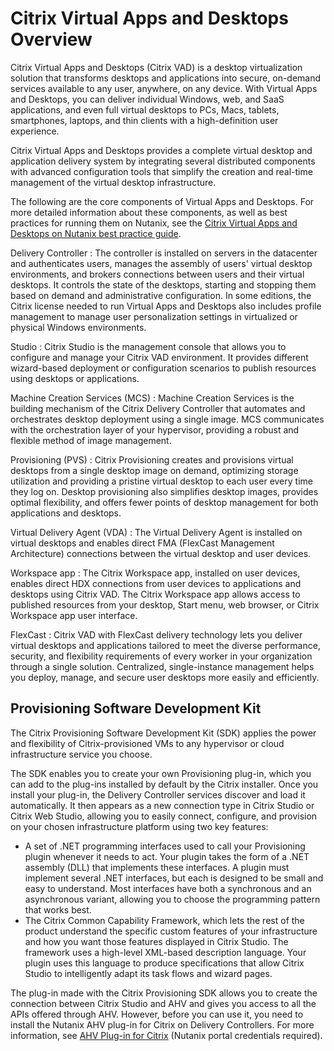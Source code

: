 # Citrix Virtual Apps and Desktops Overview

Citrix Virtual Apps and Desktops (Citrix VAD) is a desktop virtualization solution that transforms desktops and applications into secure, on-demand services available to any user, anywhere, on any device. With Virtual Apps and Desktops, you can deliver individual Windows, web, and SaaS applications, and even full virtual desktops to PCs, Macs, tablets, smartphones, laptops, and thin clients with a high-definition user experience.

Citrix Virtual Apps and Desktops provides a complete virtual desktop and application delivery system by integrating several distributed components with advanced configuration tools that simplify the creation and real-time management of the virtual desktop infrastructure.

The following are the core components of Virtual Apps and Desktops. For more detailed information about these components, as well as best practices for running them on Nutanix, see the [Citrix Virtual Apps and Desktops on Nutanix best practice guide](https://portal.nutanix.com/page/documents/solutions/details?targetId=BP-2079-Citrix-Virtual-Apps-and-Desktops:BP-2079-Citrix-Virtual-Apps-and-Desktops).

Delivery Controller
: The controller is installed on servers in the datacenter and authenticates users, manages the assembly of users' virtual desktop environments, and brokers connections between users and their virtual desktops. It controls the state of the desktops, starting and stopping them based on demand and administrative configuration. In some editions, the Citrix license needed to run Virtual Apps and Desktops also includes profile management to manage user personalization settings in virtualized or physical Windows environments.

Studio
: Citrix Studio is the management console that allows you to configure and manage your Citrix VAD environment. It provides different wizard-based deployment or configuration scenarios to publish resources using desktops or applications.

Machine Creation Services (MCS)
: Machine Creation Services is the building mechanism of the Citrix Delivery Controller that automates and orchestrates desktop deployment using a single image. MCS communicates with the orchestration layer of your hypervisor, providing a robust and flexible method of image management.

Provisioning (PVS)
: Citrix Provisioning creates and provisions virtual desktops from a single desktop image on demand, optimizing storage utilization and providing a pristine virtual desktop to each user every time they log on. Desktop provisioning also simplifies desktop images, provides optimal flexibility, and offers fewer points of desktop management for both applications and desktops.

Virtual Delivery Agent (VDA)
: The Virtual Delivery Agent is installed on virtual desktops and enables direct FMA (FlexCast Management Architecture) connections between the virtual desktop and user devices.

Workspace app
: The Citrix Workspace app, installed on user devices, enables direct HDX connections from user devices to applications and desktops using Citrix VAD. The Citrix Workspace app allows access to published resources from your desktop, Start menu, web browser, or Citrix Workspace app user interface.

FlexCast
: Citrix VAD with FlexCast delivery technology lets you deliver virtual desktops and applications tailored to meet the diverse performance, security, and flexibility requirements of every worker in your organization through a single solution. Centralized, single-instance management helps you deploy, manage, and secure user desktops more easily and efficiently.

## Provisioning Software Development Kit

The Citrix Provisioning Software Development Kit (SDK) applies the power and flexibility of Citrix-provisioned VMs to any hypervisor or cloud infrastructure service you choose.

The SDK enables you to create your own Provisioning plug-in, which you can add to the plug-ins installed by default by the Citrix installer. Once you install your plug-in, the Delivery Controller services discover and load it automatically. It then appears as a new connection type in Citrix Studio or Citrix Web Studio, allowing you to easily connect, configure, and provision on your chosen infrastructure platform using two key features:

- A set of .NET programming interfaces used to call your Provisioning plugin whenever it needs to act. Your plugin takes the form of a .NET assembly (DLL) that implements these interfaces. A plugin must implement several .NET interfaces, but each is designed to be small and easy to understand. Most interfaces have both a synchronous and an asynchronous variant, allowing you to choose the programming pattern that works best.
- The Citrix Common Capability Framework, which lets the rest of the product understand the specific custom features of your infrastructure and how you want those features displayed in Citrix Studio. The framework uses a high-level XML-based description language. Your plugin uses this language to produce specifications that allow Citrix Studio to intelligently adapt its task flows and wizard pages.

The plug-in made with the Citrix Provisioning SDK allows you to create the connection between Citrix Studio and AHV and gives you access to all the APIs offered through AHV. However, before you can use it, you need to install the Nutanix AHV plug-in for Citrix on Delivery Controllers. For more information, see [AHV Plug-in for Citrix](https://portal.nutanix.com/page/documents/details?targetId=NTNX-AHV-Plugin-Citrix:NTNX-AHV-Plugin-Citrix) (Nutanix portal credentials required).
